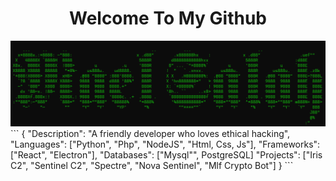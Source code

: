 <h1 align="center"> Welcome To My Github </h1>
<img src="https://raw.githubusercontent.com/mael0salah/mael0salah/refs/heads/main/bg.png">
```
{
  "Description": "A friendly developer who loves ethical hacking",
  "Languages": ["Python", "Php", "NodeJS", "Html, Css, Js"],
  "Frameworks": ["React", "Electron"],
  "Databases": ["Mysql"", PostgreSQL]
  "Projects": ["Iris C2", "Sentinel C2", "Spectre", "Nova Sentinel", "Mlf Crypto Bot"]
}
```

